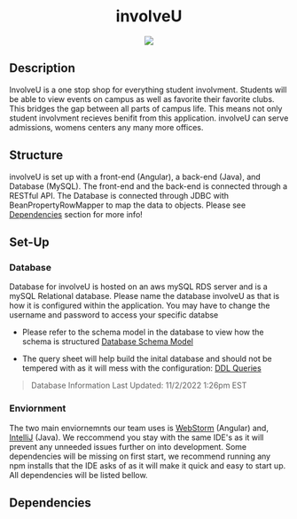 <h1 align = "center"> involveU </h1>
<p  align = "center" > <img src = "https://user-images.githubusercontent.com/59942769/199515690-39584d38-d989-41ef-b7f9-bf47716a10a4.png"/> </p>

## Description
<p font-size = "18px">InvolveU is a one stop shop for everything student involvment. Students will be able to view events on campus as well as favorite their favorite clubs. This bridges the gap between all parts of campus life. This means not only student involvment recieves benifit from this application. involveU can serve admissions, womens centers any many more offices. </p>

## Structure

involveU is set up with a front-end (Angular), a back-end (Java), and Database (MySQL). The front-end and the back-end is connected through a RESTful API. The Database is connected through JDBC with BeanPropertyRowMapper to map the data to objects. Please see [Dependencies](README.md#dependencies) section for more info!

## Set-Up
### Database

Database for involveU is hosted on an aws mySQL RDS server and is a mySQL Relational database. Please name the database involveU as that is how it is configured within the application. You may have to change the username and password to access your specific databse

- Please refer to the schema model in the database to view how the schema is structured
[Database Schema Model](https://github.com/Nicholas-LeBoeuf/involveU/blob/main/Database)

- The query sheet will help build the inital database and should not be tempered with as it will mess with the configuration:
  [DDL Queries](https://github.com/Nicholas-LeBoeuf/involveU/blob/main/Database)
  
 > Database Information Last Updated: 11/2/2022 1:26pm EST
 
 ### Enviornment 
 
 The two main enviornemnts our team uses is [WebStorm](https://www.jetbrains.com/webstorm/) (Angular) and, [IntelliJ](https://www.jetbrains.com/idea/) (Java). We reccommend you stay with the same IDE's as it will prevent any unneeded issues further on into development. Some dependencies will be missing on first start, we recommend running any npm installs that the IDE asks of as it will make it quick and easy to start up. All dependencies will be listed bellow.
 
## Dependencies
              

